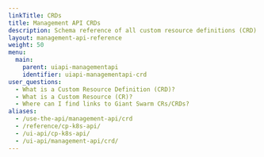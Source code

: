 ```yaml
---
linkTitle: CRDs
title: Management API CRDs
description: Schema reference of all custom resource definitions (CRD) and custom resources (CR) you can use with the Management API.
layout: management-api-reference
weight: 50
menu:
  main:
    parent: uiapi-managementapi
    identifier: uiapi-managementapi-crd
user_questions:
  - What is a Custom Resource Definition (CRD)?
  - What is a Custom Resource (CR)?
  - Where can I find links to Giant Swarm CRs/CRDs?
aliases:
  - /use-the-api/management-api/crd
  - /reference/cp-k8s-api/
  - /ui-api/cp-k8s-api/
  - /ui-api/management-api/crd/
---
```

